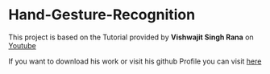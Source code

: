 # Hand-Gesture-Recognition
This project is based on the Tutorial provided by **Vishwajit Singh Rana** on [Youtube](https://www.youtube.com/watch?v=O62YO0zXioM)

If you want to download his work or visit his github Profile you can visit [here](https://github.com/vishwajeetsinghrana8)
